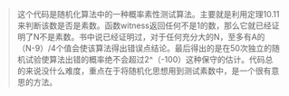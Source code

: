 >这个代码是随机化算法中的一种概率素性测试算法。主要就是利用定理10.11来判断该数是否是素数。函数witness返回任何不是1的数，那么它就已经证明了N不是素数。书中说已经证明过，对于任何充分大的N，至多有A的（N-9）/4个值会使该算法得出错误点结论。最后得出的是在50次独立的随机试验使算法出错的概率绝不会超过2^（-100）这种保守的估计。代码总的来说没什么难度，重点在于将随机化思想用到测试素数中，是一个很有意思的方法。
